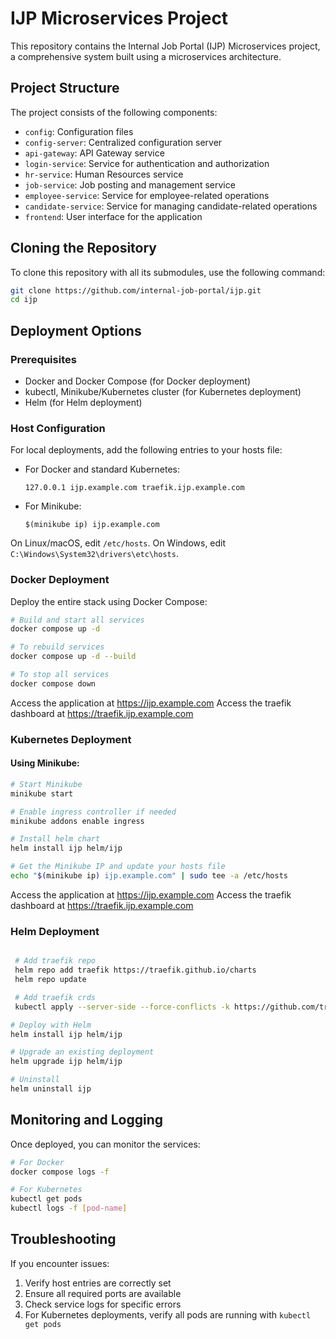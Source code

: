 # IJP Microservices Project

This repository contains the Internal Job Portal (IJP) Microservices project, a comprehensive system built using a microservices architecture.

## Project Structure

The project consists of the following components:

- `config`: Configuration files
- `config-server`: Centralized configuration server
- `api-gateway`: API Gateway service
- `login-service`: Service for authentication and authorization
- `hr-service`: Human Resources service
- `job-service`: Job posting and management service
- `employee-service`: Service for employee-related operations
- `candidate-service`: Service for managing candidate-related operations
- `frontend`: User interface for the application

## Cloning the Repository

To clone this repository with all its submodules, use the following command:

```bash
git clone https://github.com/internal-job-portal/ijp.git
cd ijp
```

## Deployment Options

### Prerequisites

- Docker and Docker Compose (for Docker deployment)
- kubectl, Minikube/Kubernetes cluster (for Kubernetes deployment)
- Helm (for Helm deployment)

### Host Configuration

For local deployments, add the following entries to your hosts file:

- For Docker and standard Kubernetes: 
  ```
  127.0.0.1 ijp.example.com traefik.ijp.example.com
  ```

- For Minikube:
  ```
  $(minikube ip) ijp.example.com
  ```

On Linux/macOS, edit `/etc/hosts`. On Windows, edit `C:\Windows\System32\drivers\etc\hosts`.

### Docker Deployment

Deploy the entire stack using Docker Compose:

```bash
# Build and start all services
docker compose up -d

# To rebuild services
docker compose up -d --build

# To stop all services
docker compose down
```

Access the application at https://ijp.example.com
Access the traefik dashboard at https://traefik.ijp.example.com

### Kubernetes Deployment

#### Using Minikube:

```bash
# Start Minikube
minikube start

# Enable ingress controller if needed
minikube addons enable ingress

# Install helm chart
helm install ijp helm/ijp

# Get the Minikube IP and update your hosts file
echo "$(minikube ip) ijp.example.com" | sudo tee -a /etc/hosts
```

Access the application at https://ijp.example.com
Access the traefik dashboard at https://traefik.ijp.example.com

### Helm Deployment

```bash

 # Add traefik repo
 helm repo add traefik https://traefik.github.io/charts
 helm repo update

 # Add traefik crds
 kubectl apply --server-side --force-conflicts -k https://github.com/traefik/traefik-helm-chart/traefik/crds/

# Deploy with Helm
helm install ijp helm/ijp

# Upgrade an existing deployment
helm upgrade ijp helm/ijp

# Uninstall
helm uninstall ijp
```

## Monitoring and Logging

Once deployed, you can monitor the services:

```bash
# For Docker
docker compose logs -f

# For Kubernetes
kubectl get pods
kubectl logs -f [pod-name]
```

## Troubleshooting

If you encounter issues:

1. Verify host entries are correctly set
2. Ensure all required ports are available
3. Check service logs for specific errors
4. For Kubernetes deployments, verify all pods are running with `kubectl get pods`
